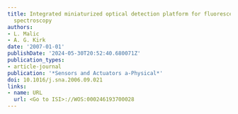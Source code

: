 ```yaml
---
title: Integrated miniaturized optical detection platform for fluorescence and absorption
  spectroscopy
authors:
- L. Malic
- A. G. Kirk
date: '2007-01-01'
publishDate: '2024-05-30T20:52:40.680071Z'
publication_types:
- article-journal
publication: '*Sensors and Actuators a-Physical*'
doi: 10.1016/j.sna.2006.09.021
links:
- name: URL
  url: <Go to ISI>://WOS:000246193700028
---
```

